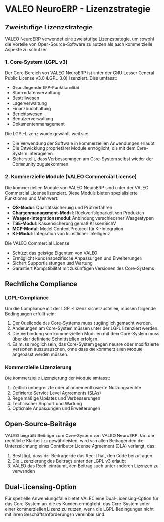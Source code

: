 # VALEO NeuroERP - Lizenzstrategie

## Zweistufige Lizenzstrategie

VALEO NeuroERP verwendet eine zweistufige Lizenzstrategie, um sowohl die Vorteile von Open-Source-Software zu nutzen als auch kommerzielle Aspekte zu schützen.

### 1. Core-System (LGPL v3)

Der Core-Bereich von VALEO NeuroERP ist unter der GNU Lesser General Public License v3.0 (LGPL-3.0) lizenziert. Dies umfasst:

- Grundlegende ERP-Funktionalität
- Stammdatenverwaltung
- Bestellwesen
- Lagerverwaltung
- Finanzbuchhaltung
- Berichtswesen
- Benutzerverwaltung
- Dokumentenmanagement

Die LGPL-Lizenz wurde gewählt, weil sie:
- Die Verwendung der Software in kommerziellen Anwendungen erlaubt
- Die Entwicklung proprietärer Module ermöglicht, die mit dem Core-System interagieren
- Sicherstellt, dass Verbesserungen am Core-System selbst wieder der Community zugutekommen

### 2. Kommerzielle Module (VALEO Commercial License)

Die kommerziellen Module von VALEO NeuroERP sind unter der VALEO Commercial License lizenziert. Diese Module bieten spezialisierte Funktionen und Mehrwert:

- **QS-Modul**: Qualitätssicherung und Prüfverfahren
- **Chargenmanagement-Modul**: Rückverfolgbarkeit von Produkten
- **Waagen-Integrationsmodul**: Anbindung verschiedener Waagentypen
- **TSE-Modul**: Kassensicherung gemäß KassenSichV
- **MCP-Modul**: Model Context Protocol für KI-Integration
- **KI-Modul**: Integration von künstlicher Intelligenz

Die VALEO Commercial License:
- Schützt das geistige Eigentum von VALEO
- Ermöglicht kundenspezifische Anpassungen und Erweiterungen
- Sichert Supportleistungen und Wartung
- Garantiert Kompatibilität mit zukünftigen Versionen des Core-Systems

## Rechtliche Compliance

### LGPL-Compliance

Um die Compliance mit der LGPL-Lizenz sicherzustellen, müssen folgende Bedingungen erfüllt sein:

1. Der Quellcode des Core-Systems muss zugänglich gemacht werden.
2. Änderungen am Core-System müssen unter der LGPL lizenziert werden.
3. Die Verbindung von kommerziellen Modulen mit dem Core-System muss über klar definierte Schnittstellen erfolgen.
4. Es muss möglich sein, das Core-System gegen neuere oder modifizierte Versionen auszutauschen, ohne dass die kommerziellen Module angepasst werden müssen.

### Kommerzielle Lizenzierung

Die kommerzielle Lizenzierung der Module umfasst:

1. Zeitlich unbegrenzte oder abonnementbasierte Nutzungsrechte
2. Definierte Service Level Agreements (SLAs)
3. Regelmäßige Updates und Verbesserungen
4. Technischer Support und Wartung
5. Optionale Anpassungen und Erweiterungen

## Open-Source-Beiträge

VALEO begrüßt Beiträge zum Core-System von VALEO NeuroERP. Um die rechtliche Klarheit zu gewährleisten, wird von allen Beitragenden die Unterzeichnung eines Contributor License Agreement (CLA) verlangt, das:

1. Bestätigt, dass der Beitragende das Recht hat, den Code beizutragen
2. Die Lizenzierung des Beitrags unter der LGPL v3 erlaubt
3. VALEO das Recht einräumt, den Beitrag auch unter anderen Lizenzen zu verwenden

## Dual-Licensing-Option

Für spezielle Anwendungsfälle bietet VALEO eine Dual-Licensing-Option für das Core-System an, die es Kunden ermöglicht, das Core-System unter einer kommerziellen Lizenz zu nutzen, wenn die LGPL-Bedingungen nicht mit ihren Geschäftsanforderungen vereinbar sind. 